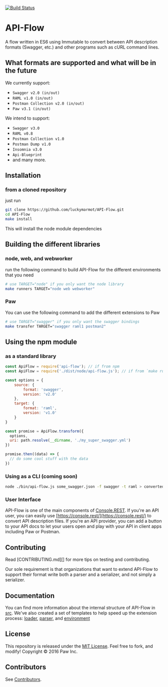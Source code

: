 [![Build Status](https://travis-ci.org/luckymarmot/API-Flow.svg?branch=master)](https://travis-ci.org/luckymarmot/API-Flow)

# API-Flow

A flow written in ES6 using Immutable to convert between API description formats (Swagger, etc.) and other programs such as cURL command lines.

## What formats are supported and what will be in the future
We currently support:
- `Swagger v2.0 (in/out)`
- `RAML v1.0 (in/out)`
- `Postman Collection v2.0 (in/out)`
- `Paw v3.1 (in/out)`

We intend to support:
- `Swagger v3.0`
- `RAML v0.8`
- `Postman Collection v1.0`
- `Postman Dump v1.0`
- `Insomnia v3.0`
- `Api-Blueprint`
- and many more.

## Installation
### from a cloned repository

just run

```sh
git clone https://github.com/luckymarmot/API-Flow.git
cd API-Flow
make install
```

This will install the node module dependencies

## Building the different libraries
### node, web, and webworker

run the following command to build API-Flow for the different environments that you need

```sh
# use TARGET="node" if you only want the node library
make runners TARGET="node web webworker"
```

### Paw

You can use the following command to add the different extensions to Paw

```sh
# use TARGET="swagger" if you only want the swagger bindings
make transfer TARGET="swagger raml1 postman2"
```

## Using the npm module
### as a standard library

```js
const ApiFlow = require('api-flow'); // if from npm
const ApiFlow = require('./dist/node/api-flow.js'); // if from `make runners TARGET="node"`

const options = {
    source: {
        format: 'swagger',
        version: 'v2.0'
    },
    target: {
        format: 'raml',
        version: 'v1.0'
    }
}

const promise = ApiFlow.transform({
  options,
  uri: path.resolve(__dirname, './my_super_swagger.yml')
})

promise.then((data) => {
  // do some cool stuff with the data
})
```

### Using as a CLI (coming soon)
```sh
node ./bin/api-flow.js some_swagger.json -f swagger -t raml > converted.yml
```

### User Interface

API-Flow is one of the main components of [Console.REST](https://github.com/luckymarmot/console-rest). If you're an API user, you can easily use [https://console.rest/](https://console.rest/) to convert API description files. If you're an API provider, you can add a button to your API docs to let your users open and play with your API in client apps including Paw or Postman.

## Contributing

Read [CONTRIBUTING.md][] for more tips on testing and contributing.

Our sole requirement is that organizations that want to extend API-Flow to support their format write both a parser and a serializer, and not simply a serializer.

## Documentation

You can find more information about the internal structure of API-Flow in [src](https://github.com/luckymarmot/API-Flow/tree/develop/src). We've also created a set of templates to help speed up the extension process: [loader](https://github.com/luckymarmot/API-Flow/tree/develop/src/loaders/template/v1.0), [parser](https://github.com/luckymarmot/API-Flow/tree/develop/src/parsers/template/v1.0/), and [environment](https://github.com/luckymarmot/API-Flow/tree/develop/src/environments/template)

## License

This repository is released under the [MIT License](LICENSE). Feel free to fork, and modify!
Copyright © 2016 Paw Inc.

## Contributors

See [Contributors](https://github.com/luckymarmot/API-Flow/graphs/contributors).
